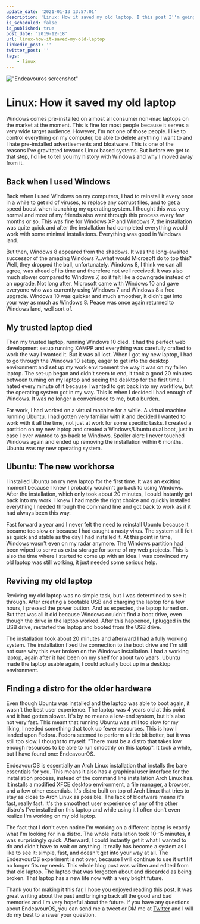 ```yaml
---
update_date: '2021-01-13 13:57:01'
description: 'Linux: How it saved my old laptop. I this post I''m going to talk about my transition from using Windows for everything to using Linux for everything and how this impacted my decision to revive an old laptop that I thought was broken.'
is_scheduled: false
is_published: true
post_date: '2019-12-18'
url: linux-how-it-saved-my-old-laptop
linkedin_post: ''
twitter_post: ''
tags:
    - linux
---
```

!["Endeavouros screenshot"](/images/articles/endeavouros-screenshot.png)
# Linux: How it saved my old laptop
Windows comes pre-installed on almost all consumer non-mac laptops on the market at the moment. This is fine for most people because it serves a very wide target audience. However, I'm not one of those people. I like to control everything on my computer, be able to delete anything I want to and I hate pre-installed advertisements and bloatware. This is one of the reasons I've gravitated towards Linux based systems. But before we get to that step, I'd like to tell you my history with Windows and why I moved away from it.

## Back when I used Windows
Back when I used Windows on my computers, I had to reinstall it every once in a while to get rid of viruses, to replace any corrupt files, and to get a speed boost when launching my operating system. I thought this was very normal and most of my friends also went through this process every few months or so. This was fine for Windows XP and Windows 7, the installation was quite quick and after the installation had completed everything would work with some minimal installations. Everything was good in Windows land.

But then, Windows 8 appeared from the shadows. It was the long-awaited successor of the amazing Windows 7…what would Microsoft do to top this? Well, they dropped the ball, unfortunately. Windows 8, I think we can all agree, was ahead of its time and therefore not well received. It was also much slower compared to Windows 7, so it felt like a downgrade instead of an upgrade. Not long after, Microsoft came with Windows 10 and gave everyone who was currently using Windows 7 and Windows 8 a free upgrade. Windows 10 was quicker and much smoother, it didn't get into your way as much as Windows 8. Peace was once again returned to Windows land, well sort of.

## My trusted laptop died
Then my trusted laptop, running Windows 10 died. It had the perfect web development setup running XAMPP and everything was carefully crafted to work the way I wanted it. But it was all lost. When I got my new laptop, I had to go through the Windows 10 setup, eager to get into the desktop environment and set up my work environment the way it was on my fallen laptop. The set-up began and didn't seem to end, it took a good 20 minutes between turning on my laptop and seeing the desktop for the first time. I hated every minute of it because I wanted to get back into my workflow, but the operating system got in my way. This is when I decided I had enough of Windows. It was no longer a convenience to me, but a burden.

For work, I had worked on a virtual machine for a while. A virtual machine running Ubuntu. I had gotten very familiar with it and decided I wanted to work with it all the time, not just at work for some specific tasks. I created a partition on my new laptop and created a Windows/Ubuntu dual boot, just in case I ever wanted to go back to Windows. Spoiler alert: I never touched Windows again and ended up removing the installation within 6 months. Ubuntu was my new operating system.

## Ubuntu: The new workhorse
I installed Ubuntu on my new laptop for the first time. It was an exciting moment because I knew I probably wouldn't go back to using Windows. After the installation, which only took about 20 minutes, I could instantly get back into my work. I knew I had made the right choice and quickly installed everything I needed through the command line and got back to work as if it had always been this way.

Fast forward a year and I never felt the need to reinstall Ubuntu because it became too slow or because I had caught a nasty virus. The system still felt as quick and stable as the day I had installed it. At this point in time, Windows wasn't even on my radar anymore. The Windows partition had been wiped to serve as extra storage for some of my web projects. This is also the time where I started to come up with an idea. I was convinced my old laptop was still working, it just needed some serious help.

## Reviving my old laptop
Reviving my old laptop was no simple task, but I was determined to see it through. After creating a bootable USB and charging the laptop for a few hours, I pressed the power button. And as expected, the laptop turned on. But that was all it did because Windows couldn't find a boot drive, even though the drive in the laptop worked. After this happened, I plugged in the USB drive, restarted the laptop and booted from the USB drive.

The installation took about 20 minutes and afterward I had a fully working system. The installation fixed the connection to the boot drive and I'm still not sure why this ever broken on the Windows installation. I had a working laptop, again after it had been on my shelf for about two years. Ubuntu made the laptop usable again, I could actually boot up in a desktop environment.

## Finding a distro for the older hardware
Even though Ubuntu was installed and the laptop was able to boot again, it wasn't the best user experience. The laptop was 4 years old at this point and it had gotten slower. It's by no means a low-end system, but it's also not very fast. This meant that running Ubuntu was still too slow for my liking, I needed something that took up fewer resources. This is how I landed upon Fedora. Fedora seemed to perform a little bit better, but it was still too slow. I thought to myself: "There must be a distro that takes low enough resources to be able to run smoothly on this laptop". It took a while, but I have found one: EndeavourOS.

EndeavourOS is essentially an Arch Linux installation that installs the bare essentials for you. This means it also has a graphical user interface for the installation process, instead of the command line installation Arch Linux has. It installs a modified XFCE desktop environment, a file manager, a browser, and a few other essentials. It's distro built on top of Arch Linux that tries to stay as close to Arch Linux as possible. The lack of bloatware means it's fast, really fast. It's the smoothest user experience of any of the other distro's I've installed on this laptop and while using it I often don't even realize I'm working on my old laptop.

The fact that I don't even notice I'm working on a different laptop is exactly what I'm looking for in a distro. The whole installation took 10–15 minutes, it was surprisingly quick. Afterward, I could instantly get it what I wanted to do and didn't have to wait on anything. It really has become a system as I like to see it: simple, fast, and doesn't get into your way at all. The EndeavourOS experiment is not over, because I will continue to use it until it no longer fits my needs. This whole blog post was written and edited from that old laptop. The laptop that was forgotten about and discarded as being broken. That laptop has a new life now with a very bright future.

Thank you for making it this far, I hope you enjoyed reading this post. It was great writing about the past and bringing back all the good and bad memories and I'm very hopeful about the future. If you have any questions about EndeavourOS, you can send me a tweet or DM me at [Twitter](https://twitter.com/RJElsinga) and I will do my best to answer your question.